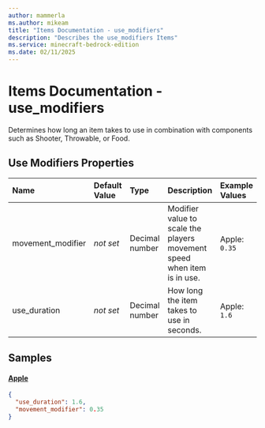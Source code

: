 ```yaml
---
author: mammerla
ms.author: mikeam
title: "Items Documentation - use_modifiers"
description: "Describes the use_modifiers Items"
ms.service: minecraft-bedrock-edition
ms.date: 02/11/2025 
---
```


# Items Documentation - use_modifiers

Determines how long an item takes to use in combination with components such as Shooter, Throwable, or Food.


## Use Modifiers Properties

|Name       |Default Value |Type |Description |Example Values |
|:----------|:-------------|:----|:-----------|:------------- |
| movement_modifier | *not set* | Decimal number | Modifier value to scale the players movement speed when item is in use. | Apple: `0.35` | 
| use_duration | *not set* | Decimal number | How long the item takes to use in seconds. | Apple: `1.6` | 

## Samples

#### [Apple](https://github.com/Mojang/bedrock-samples/tree/preview/behavior_pack/items/apple.json)


```json
{
  "use_duration": 1.6,
  "movement_modifier": 0.35
}
```
